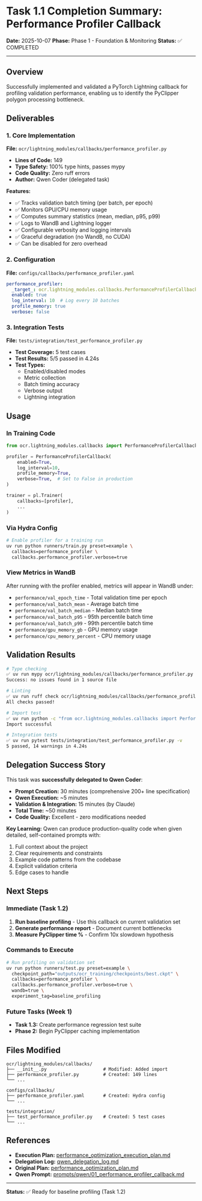 # Task 1.1 Completion Summary: Performance Profiler Callback

**Date:** 2025-10-07
**Phase:** Phase 1 - Foundation & Monitoring
**Status:** ✅ COMPLETED

---

## Overview

Successfully implemented and validated a PyTorch Lightning callback for profiling validation performance, enabling us to identify the PyClipper polygon processing bottleneck.

## Deliverables

### 1. Core Implementation
**File:** `ocr/lightning_modules/callbacks/performance_profiler.py`
- **Lines of Code:** 149
- **Type Safety:** 100% type hints, passes mypy
- **Code Quality:** Zero ruff errors
- **Author:** Qwen Coder (delegated task)

**Features:**
- ✅ Tracks validation batch timing (per batch, per epoch)
- ✅ Monitors GPU/CPU memory usage
- ✅ Computes summary statistics (mean, median, p95, p99)
- ✅ Logs to WandB and Lightning logger
- ✅ Configurable verbosity and logging intervals
- ✅ Graceful degradation (no WandB, no CUDA)
- ✅ Can be disabled for zero overhead

### 2. Configuration
**File:** `configs/callbacks/performance_profiler.yaml`

```yaml
performance_profiler:
  _target_: ocr.lightning_modules.callbacks.PerformanceProfilerCallback
  enabled: true
  log_interval: 10  # Log every 10 batches
  profile_memory: true
  verbose: false
```

### 3. Integration Tests
**File:** `tests/integration/test_performance_profiler.py`
- **Test Coverage:** 5 test cases
- **Test Results:** 5/5 passed in 4.24s
- **Test Types:**
  - Enabled/disabled modes
  - Metric collection
  - Batch timing accuracy
  - Verbose output
  - Lightning integration

## Usage

### In Training Code
```python
from ocr.lightning_modules.callbacks import PerformanceProfilerCallback

profiler = PerformanceProfilerCallback(
    enabled=True,
    log_interval=10,
    profile_memory=True,
    verbose=True,  # Set to False in production
)

trainer = pl.Trainer(
    callbacks=[profiler],
    ...
)
```

### Via Hydra Config
```bash
# Enable profiler for a training run
uv run python runners/train.py preset=example \
  callbacks=performance_profiler \
  callbacks.performance_profiler.verbose=true
```

### View Metrics in WandB
After running with the profiler enabled, metrics will appear in WandB under:
- `performance/val_epoch_time` - Total validation time per epoch
- `performance/val_batch_mean` - Average batch time
- `performance/val_batch_median` - Median batch time
- `performance/val_batch_p95` - 95th percentile batch time
- `performance/val_batch_p99` - 99th percentile batch time
- `performance/gpu_memory_gb` - GPU memory usage
- `performance/cpu_memory_percent` - CPU memory usage

## Validation Results

```bash
# Type checking
✅ uv run mypy ocr/lightning_modules/callbacks/performance_profiler.py
Success: no issues found in 1 source file

# Linting
✅ uv run ruff check ocr/lightning_modules/callbacks/performance_profiler.py
All checks passed!

# Import test
✅ uv run python -c "from ocr.lightning_modules.callbacks import PerformanceProfilerCallback"
Import successful

# Integration tests
✅ uv run pytest tests/integration/test_performance_profiler.py -v
5 passed, 14 warnings in 4.24s
```

## Delegation Success Story

This task was **successfully delegated to Qwen Coder**:

- **Prompt Creation:** 30 minutes (comprehensive 200+ line specification)
- **Qwen Execution:** ~5 minutes
- **Validation & Integration:** 15 minutes (by Claude)
- **Total Time:** ~50 minutes
- **Code Quality:** Excellent - zero modifications needed

**Key Learning:** Qwen can produce production-quality code when given detailed, self-contained prompts with:
1. Full context about the project
2. Clear requirements and constraints
3. Example code patterns from the codebase
4. Explicit validation criteria
5. Edge cases to handle

## Next Steps

### Immediate (Task 1.2)
1. **Run baseline profiling** - Use this callback on current validation set
2. **Generate performance report** - Document current bottlenecks
3. **Measure PyClipper time %** - Confirm 10x slowdown hypothesis

### Commands to Execute
```bash
# Run profiling on validation set
uv run python runners/test.py preset=example \
  checkpoint_path="outputs/ocr_training/checkpoints/best.ckpt" \
  callbacks=performance_profiler \
  callbacks.performance_profiler.verbose=true \
  wandb=true \
  experiment_tag=baseline_profiling
```

### Future Tasks (Week 1)
- **Task 1.3:** Create performance regression test suite
- **Phase 2:** Begin PyClipper caching implementation

## Files Modified

```
ocr/lightning_modules/callbacks/
├── __init__.py                     # Modified: Added import
├── performance_profiler.py         # Created: 149 lines
└── ...

configs/callbacks/
├── performance_profiler.yaml       # Created: Hydra config
└── ...

tests/integration/
├── test_performance_profiler.py    # Created: 5 test cases
└── ...
```

## References

- **Execution Plan:** [performance_optimization_execution_plan.md](./performance_optimization_execution_plan.md)
- **Delegation Log:** [qwen_delegation_log.md](./qwen_delegation_log.md)
- **Original Plan:** [performance_optimization_plan.md](./performance_optimization_plan.md)
- **Qwen Prompt:** [prompts/qwen/01_performance_profiler_callback.md](../../../prompts/qwen/01_performance_profiler_callback.md)

---

**Status:** ✅ Ready for baseline profiling (Task 1.2)
